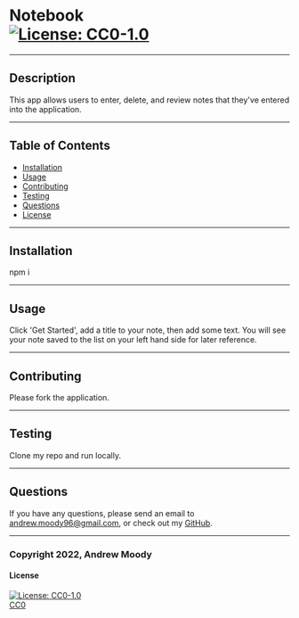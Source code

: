 # Notebook <br> [![License: CC0-1.0](https://img.shields.io/badge/License-CC0_1.0-lightgrey.svg)](http://creativecommons.org/publicdomain/zero/1.0/)
---

## Description

This app allows users to enter, delete, and review notes that they've entered into the application.

---
## Table of Contents

- [Installation](#installation)
- [Usage](#usage)
- [Contributing](#contributing)
- [Testing](#testing)
- [Questions](#questions)
- [License](#license)

---
## Installation

npm i

---
## Usage

Click 'Get Started', add a title to your note, then add some text. You will see your note saved to the list on your left hand side for later reference.

---
## Contributing

Please fork the application.

---
## Testing

Clone my repo and run locally.

---
## Questions

If you have any questions, please send an email to <andrew.moody96@gmail.com>, or check out my [GitHub](https://github.com/andrewmoody96).

---
### Copyright 2022, Andrew Moody<br>
  #### License
  [![License: CC0-1.0](https://img.shields.io/badge/License-CC0_1.0-lightgrey.svg)](http://creativecommons.org/publicdomain/zero/1.0/)
  <br>
  [CC0](https://creativecommons.org/publicdomain/zero/1.0/legalcode)
